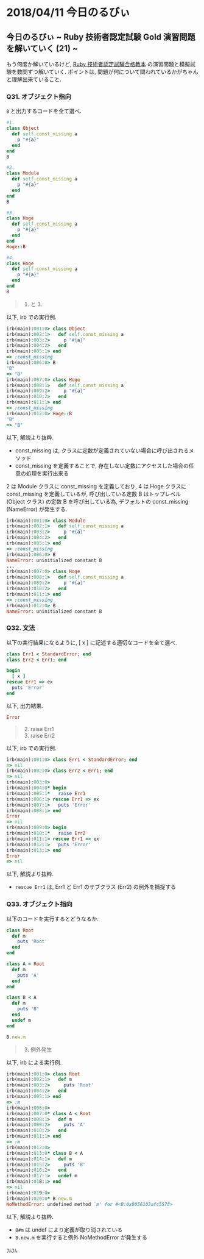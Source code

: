 # 2018/04/11 今日のるびぃ

## 今日のるびぃ ~ Ruby 技術者認定試験 Gold 演習問題を解いていく (21) ~

もう何度か解いているけど, [Ruby 技術者認定試験合格教本](http://gihyo.jp/book/2017/978-4-7741-9194-2) の演習問題と模擬試験を数問ずつ解いていく. ポイントは, 問題が何について問われているかがちゃんと理解出来ていること.

### Q31. オブジェクト指向

`B` と出力するコードを全て選べ.

```ruby
#1.
class Object
  def self.const_missing a
    p "#{a}"
  end
end
B

#2.
class Module
  def self.const_missing a
    p "#{a}"
  end
end
B

#3.
class Hoge
  def self.const_missing a
    p "#{a}"
  end
end
Hoge::B

#4.
class Hoge
  def self.const_missing a
    p "#{a}"
  end
end
B
```

> 1. と 3.

以下, irb での実行例.

```ruby
irb(main):001:0> class Object
irb(main):002:1>   def self.const_missing a
irb(main):003:2>     p "#{a}"
irb(main):004:2>   end
irb(main):005:1> end
=> :const_missing
irb(main):006:0> B
"B"
=> "B"
irb(main):007:0> class Hoge
irb(main):008:1>   def self.const_missing a
irb(main):009:2>     p "#{a}"
irb(main):010:2>   end
irb(main):011:1> end
=> :const_missing
irb(main):012:0> Hoge::B
"B"
=> "B"
```

以下, 解説より抜粋.

* const_missing は, クラスに定数が定義されていない場合に呼び出されるメソッド
* const_missing を定義することで, 存在しない定数にアクセスした場合の任意の処理を実行出来る

2 は Module クラスに const_missing を定義しており, 4 は Hoge クラスに const_missing を定義しているが, 呼び出している定数 B はトップレベル (Object クラス) の定数 B を呼び出している為, デフォルトの const_missing (NameError) が発生する.

```ruby
irb(main):001:0> class Module
irb(main):002:1>   def self.const_missing a
irb(main):003:2>     p "#{a}"
irb(main):004:2>   end
irb(main):005:1> end
=> :const_missing
irb(main):006:0> B
NameError: uninitialized constant B
...
irb(main):007:0> class Hoge
irb(main):008:1>   def self.const_missing a
irb(main):009:2>     p "#{a}"
irb(main):010:2>   end
irb(main):011:1> end
=> :const_missing
irb(main):012:0> B
NameError: uninitialized constant B
```

### Q32. 文法

以下の実行結果になるように, [ x ] に記述する適切なコードを全て選べ.

```ruby
class Err1 < StandardError; end
class Err2 < Err1; end

begin
  [ x ]
rescue Err1 => ex
  puts 'Error'
end
```

以下, 出力結果.

```ruby
Error
```

> 2. raise Err1
> 3. raise Err2

以下, irb での実行例.

```ruby
irb(main):001:0> class Err1 < StandardError; end
=> nil
irb(main):002:0> class Err2 < Err1; end
=> nil
irb(main):003:0> 
irb(main):004:0* begin
irb(main):005:1*   raise Err1
irb(main):006:1> rescue Err1 => ex
irb(main):007:1>   puts 'Error'
irb(main):008:1> end
Error
=> nil
irb(main):009:0> begin
irb(main):010:1*   raise Err2
irb(main):011:1> rescue Err1 => ex
irb(main):012:1>   puts 'Error'
irb(main):013:1> end
Error
=> nil
```

以下, 解説より抜粋.

* `rescue Err1` は, Err1 と Err1 のサブクラス (Err2) の例外を捕捉する

### Q33. オブジェクト指向

以下のコードを実行するとどうなるか.

```ruby
class Root
  def m
    puts 'Root'
  end
end

class A < Root
  def m
    puts 'A'
  end
end

class B < A
  def m
    puts 'B'
  end
  undef m
end

B.new.m
```

> 3. 例外発生

以下, irb による実行例.

```ruby
irb(main):001:0> class Root
irb(main):002:1>   def m
irb(main):003:2>     puts 'Root'
irb(main):004:2>   end
irb(main):005:1> end
=> :m
irb(main):006:0> 
irb(main):007:0* class A < Root
irb(main):008:1>   def m
irb(main):009:2>     puts 'A'
irb(main):010:2>   end
irb(main):011:1> end
=> :m
irb(main):012:0> 
irb(main):013:0* class B < A
irb(main):014:1>   def m
irb(main):015:2>     puts 'B'
irb(main):016:2>   end
irb(main):017:1>   undef m
irb(main):018:1> end
=> nil
irb(main):019:0> 
irb(main):020:0* B.new.m
NoMethodError: undefined method `m' for #<B:0x0056183afc5578>
```

以下, 解説より抜粋.

* `B#m` は undef により定義が取り消されている
* `B.new.m` を実行すると例外 NoMethodError が発生する

ﾌﾑﾌﾑ.
